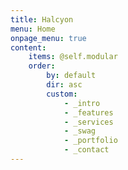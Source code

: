 ```yaml
---
title: Halcyon
menu: Home
onpage_menu: true
content:
    items: @self.modular
    order:
        by: default
        dir: asc
        custom:
            - _intro
            - _features
            - _services
            - _swag
            - _portfolio
            - _contact
---
```


